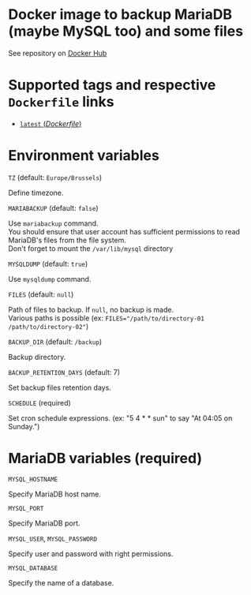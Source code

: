 # Docker image to backup MariaDB (maybe MySQL too) and some files

See repository on [Docker Hub](https://hub.docker.com/r/brabholdsa/backup)

# Supported tags and respective `Dockerfile` links

- [ `latest` (*Dockerfile*)](https://github.com/brabhold/docker-backup/blob/main/Dockerfile)

# Environment variables

`TZ` (default: `Europe/Brussels`)

Define timezone.

`MARIABACKUP` (default: `false`)

Use `mariabackup` command.  
You should ensure that user account has sufficient permissions to read MariaDB's files from the file system.  
Don't forget to mount the `/var/lib/mysql` directory

`MYSQLDUMP` (default: `true`)

Use `mysqldump` command.

`FILES` (default: `null`)

Path of files to backup. If `null`, no backup is made.  
Various paths is possible (ex: `FILES="/path/to/directory-01 /path/to/directory-02"`)

`BACKUP_DIR` (default: `/backup`)

Backup directory.

`BACKUP_RETENTION_DAYS` (default: 7)

Set backup files retention days.

`SCHEDULE` (required)

Set cron schedule expressions. (ex: "5 4 * * sun" to say "At 04:05 on Sunday.")

# MariaDB variables (required)

`MYSQL_HOSTNAME`

Specify MariaDB host name.

`MYSQL_PORT`

Specify MariaDB port.

`MYSQL_USER`, `MYSQL_PASSWORD`

 Specify user and password with right permissions.

`MYSQL_DATABASE`

Specify the name of a database.
